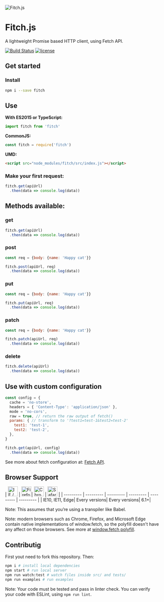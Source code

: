 ![Fitch.js](https://github.com/raphaelpor/fitch.js/raw/master/assets/fitch-mini.png)
# Fitch.js
A lightweight Promise based HTTP client, using Fetch API.

[![Build Status](https://travis-ci.org/raphaelpor/fitch.js.svg?branch=master)](https://travis-ci.org/raphaelpor/fitch.js)
[![license](https://img.shields.io/npm/l/fitch.svg)](https://github.com/raphaelpor/fitch.js/blob/master/LICENSE.md)

## Get started
### Install
```sh
npm i --save fitch
```

## Use

**With ES2015 or TypeScript:**

```js
import fitch from 'fitch'
```

**CommonJS:**

```js
const fitch = require('fitch')
```

**UMD:**

```html
<script src="node_modules/fitch/src/index.js"></script>
```

### Make your first request:
```js
fitch.get(apiUrl)
  .then(data => console.log(data))
```

## Methods available:
### get
```js
fitch.get(apiUrl)
  .then(data => console.log(data))
```

### post
```js
const req = {body: {name: 'Happy cat'}}

fitch.post(apiUrl, req)
  .then(data => console.log(data))
```

### put
```js
const req = {body: {name: 'Happy cat'}}

fitch.put(apiUrl, req)
  .then(data => console.log(data))
```

### patch
```js
const req = {body: {name: 'Happy cat'}}

fitch.patch(apiUrl, req)
  .then(data => console.log(data))
```

### delete
```js
fitch.delete(apiUrl)
  .then(data => console.log(data))
```

## Use with custom configuration
```js
const config = {
  cache = 'no-store',
  headers = { 'Content-Type': 'application/json' },
  mode = 'no-cors',
  raw = true, // return the raw output of fetch()
  params: { // transform to '?test1=test-1&test2=test-2'
    test1: 'test-1',
    test2: 'test-2',
  },
}

fitch.get(apiUrl, config)
  .then(data => console.log(data))
```
See more about fetch configuration at: [Fetch API](https://developer.mozilla.org/pt-BR/docs/Web/API/Fetch_API).

## Browser Support

| [<img src="https://raw.githubusercontent.com/godban/browsers-support-badges/master/src/images/edge.png" alt="IE / Edge" width="32px" height="32px" />](http://godban.github.io/browsers-support-badges/) | [<img src="https://raw.githubusercontent.com/godban/browsers-support-badges/master/src/images/firefox.png" alt="Firefox" width="32px" height="32px" />](http://godban.github.io/browsers-support-badges/)| [<img src="https://raw.githubusercontent.com/godban/browsers-support-badges/master/src/images/chrome.png" alt="Chrome" width="32px" height="32px" />](http://godban.github.io/browsers-support-badges/) | [<img src="https://raw.githubusercontent.com/godban/browsers-support-badges/master/src/images/safari.png" alt="Safari" width="32px" height="32px" />](http://godban.github.io/browsers-support-badges/) |
| --------- | --------- | --------- | --------- | --------- | --------- |
| IE10, IE11, Edge| Every versions| Every versions| 6.1+|

Note: This assumes that you’re using a transpiler like Babel.

Note: modern browsers such as Chrome, Firefox, and Microsoft Edge contain native implementations of window.fetch, so the polyfill doesn't have any affect on those browsers. See more at [window.fetch polyfill](https://github.com/github/fetch).

## Contributig
First yout need to fork this repository. Then:
```sh
npm i # install local dependencies
npm start # run local server
npm run watch:test # watch files inside src/ and tests/
npm run examples # run examples
```
Note: Your code must be tested and pass in linter check.
You can verify your code with ESLint, using `npm run lint`.
